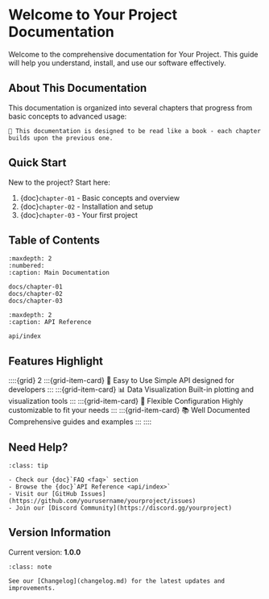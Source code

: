 # Welcome to Your Project Documentation

Welcome to the comprehensive documentation for Your Project. This guide will help you understand, install, and use our software effectively.

## About This Documentation

This documentation is organized into several chapters that progress from basic concepts to advanced usage:

```{note}
📖 This documentation is designed to be read like a book - each chapter builds upon the previous one.
```

## Quick Start

New to the project? Start here:

1. {doc}`chapter-01` - Basic concepts and overview
2. {doc}`chapter-02` - Installation and setup
3. {doc}`chapter-03` - Your first project

## Table of Contents

```{toctree}
:maxdepth: 2
:numbered:
:caption: Main Documentation

docs/chapter-01
docs/chapter-02
docs/chapter-03
```

```{toctree}
:maxdepth: 2
:caption: API Reference

api/index
```

## Features Highlight

::::{grid} 2
:::{grid-item-card} 🚀 Easy to Use
Simple API designed for developers
:::
:::{grid-item-card} 📊 Data Visualization
Built-in plotting and visualization tools
:::
:::{grid-item-card} 🔧 Flexible Configuration
Highly customizable to fit your needs
:::
:::{grid-item-card} 📚 Well Documented
Comprehensive guides and examples
:::
::::

## Need Help?

```{admonition} Getting Support
:class: tip

- Check our {doc}`FAQ <faq>` section
- Browse the {doc}`API Reference <api/index>`
- Visit our [GitHub Issues](https://github.com/yourusername/yourproject/issues)
- Join our [Discord Community](https://discord.gg/yourproject)
```

## Version Information

Current version: **1.0.0**

```{admonition} What's New
:class: note

See our [Changelog](changelog.md) for the latest updates and improvements.
```

